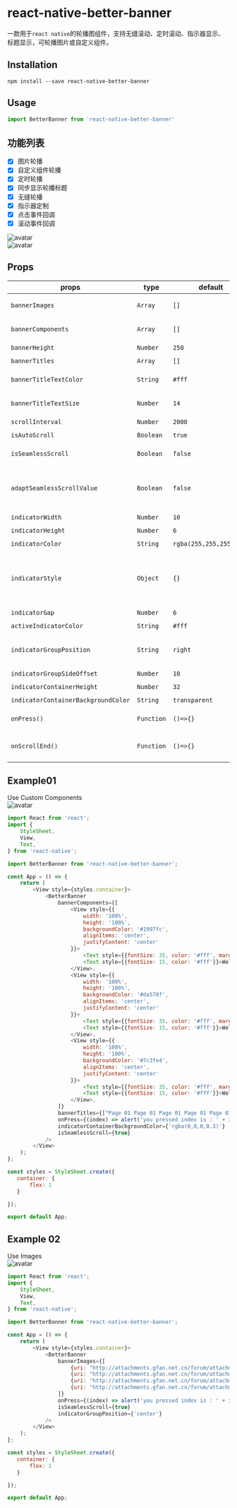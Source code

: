 # react-native-better-banner
一款用于`react native`的轮播图组件，支持无缝滚动、定时滚动、指示器显示、标题显示，可轮播图片或自定义组件。
## Installation
```shell
npm install --save react-native-better-banner
```
## Usage
```js
import BetterBanner from 'react-native-better-banner'
```
## 功能列表
- [x] 图片轮播
- [x] 自定义组件轮播
- [x] 定时轮播
- [x] 同步显示轮播标题
- [x] 无缝轮播
- [x] 指示器定制
- [x] 点击事件回调
- [x] 滚动事件回调

![avatar](https://raw.githubusercontent.com/tmxiong/better-banner/master/src/screenshot/screenshot01.png)    
![avatar](https://raw.githubusercontent.com/tmxiong/better-banner/master/src/screenshot/screenshot02.png)
## Props

props | type | default | note
---|----|---|---
`bannerImages` | `Array` | `[]`| 用于展示轮播图片, 与`bannerComponents`二选一
`bannerComponents` | `Array` | `[]`| 用于展示轮播自定义组件，与`bannerImages`二选一
`bannerHeight` | `Number` | `250` | banner的默认高度
`bannerTitles` | `Array` | `[]` | 每张图片或组件对应的标题
`bannerTitleTextColor` | `String` | `#fff` | 每张图片或组件对应的标题的文字颜色
`bannerTitleTextSize` | `Number` | `14` | 每张图片或组件对应的标题的文字大小
`scrollInterval` | `Number` | `2000` | 自动轮播的时间间隔，单位`ms`
`isAutoScroll` | `Boolean` | `true` | 是否开启自动轮播
`isSeamlessScroll` | `Boolean` | `false` | 是否开启无缝滚动(iOS下正常，安卓某些机型可能出现滚动异常)
`adaptSeamlessScrollValue` | `Boolean` | `false` | 如果开启无缝滚动在某些机型滚动异常，可针对这些机型设置`true` 或 `false`, 此值实际上是设置是否显示`ScrollView`的`scrollTo`的滚动动画
`indicatorWidth` | `Number` | `10` | 指示器宽度
`indicatorHeight` | `Number` | `6` | 指示器高度
`indicatorColor` | `String` | `rgba(255,255,255,0.6)` | 指示器颜色
`indicatorStyle` | `Object` | `{}` | 指示器样式，您也可以直接使用此属性一次性设置指示器宽、高、颜色和圆角等，它会覆盖以上`indicatorWidth`,`indicatorHeight`，`indicatorColor`属性
`indicatorGap` | `Number` | `6` | 指示器之间的间隔
`activeIndicatorColor` | `String` | `#fff` | 活动指示器颜色
`indicatorGroupPosition` | `String` | `right` | 指示器组的位置，可设置`left`,`center`,`right`。如果您设置了`bannerTitles`,则此属性只能是`right`
`indicatorGroupSideOffset` | `Number` | `10` | 指示器组的左右边距
`indicatorContainerHeight` | `Number` | `32` | 指示器容器高度
`indicatorContainerBackgroundColor` | `String` | `transparent` | 指示器容器背景色
`onPress()` | `Function` | `()=>{}` | 点击轮播图后的回调函数，会传回banner的`index`
`onScrollEnd()` | `Function` | `()=>{}` | 滚动完每张轮播图的回调函数，等同于`ScrollView`的`onMomentumScrollEnd`

## Example01
Use Custom Components    
![avatar](https://raw.githubusercontent.com/tmxiong/better-banner/master/src/screenshot/01.gif)
```js
import React from 'react';
import {
    StyleSheet,
    View,
    Text,
} from 'react-native';

import BetterBanner from 'react-native-better-banner';

const App = () => {
    return (
        <View style={styles.container}>
            <BetterBanner
                bannerComponents={[
                    <View style={{
                        width: '100%',
                        height: '100%',
                        backgroundColor: '#1997fc',
                        alignItems: 'center',
                        justifyContent: 'center'
                    }}>
                        <Text style={{fontSize: 35, color: '#fff', marginBottom: 10}}>Page 01</Text>
                        <Text style={{fontSize: 15, color: '#fff'}}>Welcome! have a good time</Text>
                    </View>,
                    <View style={{
                        width: '100%',
                        height: '100%',
                        backgroundColor: '#da578f',
                        alignItems: 'center',
                        justifyContent: 'center'
                    }}>
                        <Text style={{fontSize: 35, color: '#fff', marginBottom: 10}}>Page 02</Text>
                        <Text style={{fontSize: 15, color: '#fff'}}>Welcome! have a good time</Text>
                    </View>,
                    <View style={{
                        width: '100%',
                        height: '100%',
                        backgroundColor: '#7c3fe4',
                        alignItems: 'center',
                        justifyContent: 'center'
                    }}>
                        <Text style={{fontSize: 35, color: '#fff', marginBottom: 10}}>Page 03</Text>
                        <Text style={{fontSize: 15, color: '#fff'}}>Welcome! have a good time</Text>
                    </View>,
                ]}
                bannerTitles={["Page 01 Page 01 Page 01 Page 01 Page 01 Page 01 Page 01 ", "Page 02", "Page 03"]}
                onPress={(index) => alert('you pressed index is : ' + index)}
                indicatorContainerBackgroundColor={'rgba(0,0,0,0.3)'}
                isSeamlessScroll={true}
            />
        </View>
    );
};

const styles = StyleSheet.create({
   container: {
       flex: 1
   }

});

export default App;

```
## Example 02
Use Images    
![avatar](https://raw.githubusercontent.com/tmxiong/better-banner/master/src/screenshot/02.gif)

```js
import React from 'react';
import {
    StyleSheet,
    View,
    Text,
} from 'react-native';

import BetterBanner from 'react-native-better-banner';

const App = () => {
    return (
        <View style={styles.container}>
            <BetterBanner
                bannerImages={[
                    {uri: "http://attachments.gfan.net.cn/forum/attachments2/201402/05/211339r5eizavo2g5efuar.jpg.thumb.jpg"},
                    {uri: "http://attachments.gfan.net.cn/forum/attachments2/201402/05/211342pkd8axiibj5axizi.jpg.thumb.jpg"},
                    {uri: "http://attachments.gfan.net.cn/forum/attachments2/201402/05/2113441e4dw5zvv49jkdow.jpg.thumb.jpg"},
                    {uri: "http://attachments.gfan.net.cn/forum/attachments2/201402/05/2113472s3y3y1w62n2io6y.jpg.thumb.jpg"},
                ]}
                onPress={(index) => alert('you pressed index is : ' + index)}
                isSeamlessScroll={true}
                indicatorGroupPosition={'center'}
            />
        </View>
    );
};

const styles = StyleSheet.create({
   container: {
       flex: 1
   }

});

export default App;

```
